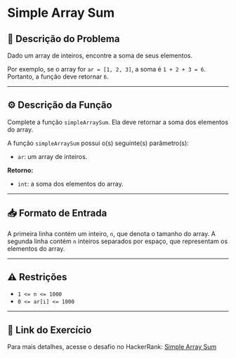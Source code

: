 # Simple Array Sum

## 📝 Descrição do Problema

Dado um array de inteiros, encontre a soma de seus elementos.

Por exemplo, se o array for `ar = [1, 2, 3]`, a soma é `1 + 2 + 3 = 6`. Portanto, a função deve retornar `6`.

---

## ⚙️ Descrição da Função

Complete a função `simpleArraySum`. Ela deve retornar a soma dos elementos do array.

A função `simpleArraySum` possui o(s) seguinte(s) parâmetro(s):
* `ar`: um array de inteiros.

**Retorno:**
* `int`: a soma dos elementos do array.

---

## 📥 Formato de Entrada

A primeira linha contém um inteiro, `n`, que denota o tamanho do array.
A segunda linha contém `n` inteiros separados por espaço, que representam os elementos do array.

---

## ⚠️ Restrições

* `1 <= n <= 1000`
* `0 <= ar[i] <= 1000`

---

## 🔗 Link do Exercício

Para mais detalhes, acesse o desafio no HackerRank:
[Simple Array Sum](https://www.hackerrank.com/challenges/simple-array-sum/problem?isFullScreen=true)